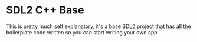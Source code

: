 # SDL2 C++ Base
This is pretty much self explanatory, it's a base SDL2 project that has all the boilerplate code written so you can start writing your own app
